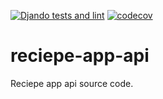 [![Djando tests and lint](https://github.com/Saddem-Khadra/reciepe-app-api/actions/workflows/tests.yml/badge.svg)](https://github.com/Saddem-Khadra/reciepe-app-api/actions/workflows/tests.yml) [![codecov](https://codecov.io/gh/Saddem-Khadra/reciepe-app-api/branch/main/graph/badge.svg?token=AQNK2D02H7)](https://codecov.io/gh/Saddem-Khadra/reciepe-app-api)
# reciepe-app-api
Reciepe app api source code.
